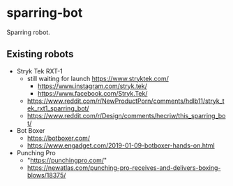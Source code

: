 # sparring-bot

Sparring robot.

## Existing robots

- Stryk Tek RXT-1
  - still waiting for launch https://www.stryktek.com/
    - https://www.instagram.com/stryk.tek/
    - https://www.facebook.com/Stryk.Tek/
  - https://www.reddit.com/r/NewProductPorn/comments/hdlb11/stryk_tek_rxt1_sparring_bot/
  - https://www.reddit.com/r/Design/comments/hecriw/this_sparring_bot/
- Bot Boxer
  - https://botboxer.com/
  - https://www.engadget.com/2019-01-09-botboxer-hands-on.html
- Punching Pro
  - "https://punchingpro.com/"
  - https://newatlas.com/punching-pro-receives-and-delivers-boxing-blows/18375/

